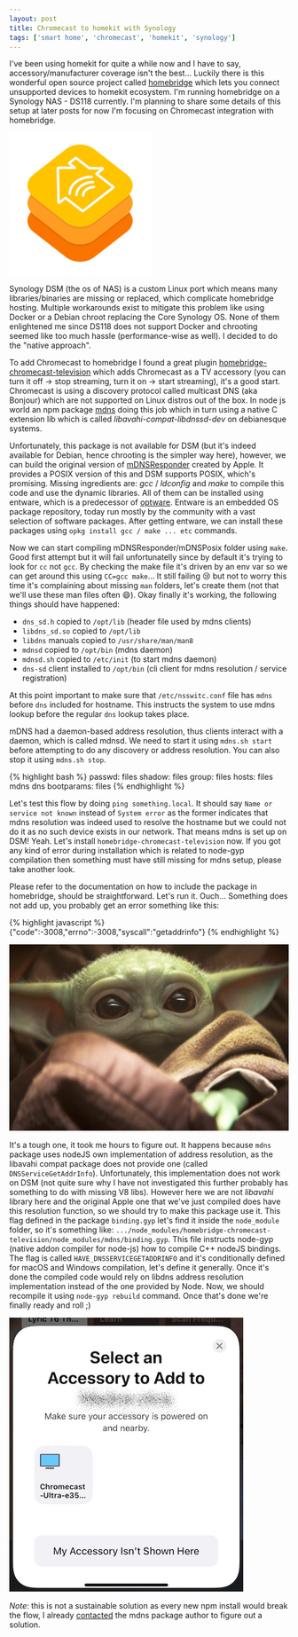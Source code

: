 ```yaml
---
layout: post
title: Chromecast to homekit with Synology
tags: ['smart home', 'chromecast', 'homekit', 'synology']
---
```


I've been using homekit for quite a while now and I have to say, accessory/manufacturer coverage isn't the best... Luckily there is this wonderful open source project called [homebridge](https://homebridge.io/) which lets you connect unsupported devices to homekit ecosystem. I'm running homebridge on a Synology NAS - DS118 currently. I'm planning to share some details of this setup at later posts for now I'm focusing on Chromecast integration with homebridge.

![homekit](/assets/images/hb-chromecast/homekit-logo.png)

Synology DSM (the os of NAS) is a custom Linux port which means many libraries/binaries are missing or replaced, which complicate homebridge hosting. Multiple workarounds exist to mitigate this problem like using Docker or a Debian chroot replacing the Core Synology OS. None of them enlightened me since DS118 does not support Docker and chrooting seemed like too much hassle (performance-wise as well). I decided to do the "native approach".

To add Chromecast to homebridge I found a great plugin [homebridge-chromecast-television](https://www.npmjs.com/package/homebridge-chromecast-television) which adds Chromecast as a TV accessory (you can turn it off -> stop streaming, turn it on -> start streaming), it's a good start. Chromecast is using a discovery protocol called multicast DNS (aka Bonjour) which are not supported on Linux distros out of the box. In node js world an npm package [mdns](https://www.npmjs.com/package/mdns) doing this job which in turn using a native C extension lib which is called *libavahi-compat-libdnssd-dev* on debianesque systems.

Unfortunately, this package is not available for DSM (but it's indeed available for Debian, hence chrooting is the simpler way here), however, we can build the original version of [mDNSResponder](https://opensource.apple.com/tarballs/mDNSResponder/) created by Apple. It provides a POSIX version of this and DSM supports POSIX, which's promising. Missing ingredients are: *gcc* / *ldconfig* and *make* to compile this code and use the dynamic libraries. All of them can be installed using entware, which is a predecessor of [optware](https://en.wikipedia.org/wiki/Optware). Entware is an embedded OS package repository, today run mostly by the community with a vast selection of software packages. After getting entware, we can install these packages using `opkg install gcc / make ... etc` commands.

Now we can start compiling mDNSResponder/mDNSPosix folder using `make`. Good first attempt but it will fail unfortunatelly since by default it's trying to look for `cc` not `gcc`. By checking the make file it's driven by an env var so we can get around this using `CC=gcc make`... It still failing :cry: but not to worry this time it's complaining about missing `man` folders, let's create them (not that we'll use these man files often :smile:). Okay finally it's working, the following things should have happened:

* `dns_sd.h` copied to `/opt/lib` (header file used by mdns clients)
* `libdns_sd.so` copied to `/opt/lib`
* `libdns` manuals copied to `/usr/share/man/man8`
* `mdnsd` copied to `/opt/bin` (mdns daemon)
* `mdnsd.sh` copied to `/etc/init` (to start mdns daemon)
* `dns-sd` client installed to `/opt/bin` (cli client for mdns resolution / service registration)

At this point important to make sure that `/etc/nsswitc.conf` file has `mdns` before `dns` included for hostname. This instructs the system to use mdns lookup before the regular `dns` lookup takes place.

mDNS had a daemon-based address resolution, thus clients interact with a daemon, which is called mdnsd. We need to start it using `mdns.sh start` before attempting to do any discovery or address resolution. You can also stop it using `mdns.sh stop`.

{% highlight bash %}
passwd:     files
shadow:     files
group:      files
hosts:      files mdns dns
bootparams: files
{% endhighlight %}

Let's test this flow by doing `ping something.local`. It should say `Name or service not known` instead of `System error` as the former indicates that mdns resolution was indeed used to resolve the hostname but we could not do it as no such device exists in our network. That means mdns is set up on DSM! Yeah. Let's install `homebridge-chromecast-television` now. If you got any kind of error during installation which is related to node-gyp compilation then something must have still missing for mdns setup, please take another look.

Please refer to the documentation on how to include the package in homebridge, should be straightforward. Let's run it. Ouch... Something does not add up, you probably get an error something like this:

{% highlight javascript %}
{"code":-3008,"errno":-3008,"syscall":"getaddrinfo"}
{% endhighlight %}

![yoda](/assets/images/hb-chromecast/sad-yoda.jpg)

It's a tough one, it took me hours to figure out. It happens because `mdns` package uses nodeJS own implementation of address resolution, as the libavahi compat package does not provide one (called `DNSServiceGetAddrInfo`). Unfortunately, this implementation does not work on DSM (not quite sure why I have not investigated this further probably has something to do with missing V8 libs). However here we are not *libavahi* library here and the original Apple one that we've just compiled does have this resolution function, so we should try to make this package use it. This flag defined in the package `binding.gyp` let's find it inside the `node_module` folder, so it's something like: `.../node_modules/homebridge-chromecast-television/node_modules/mdns/binding.gyp`. This file instructs node-gyp (native addon compiler for node-js) how to compile C++ nodeJS bindings. The flag is called `HAVE_DNSSERVICEGETADDRINFO` and it's conditionally defined for macOS and Windows compilation, let's define it generally. Once it's done the compiled code would rely on libdns address resolution implementation instead of the one provided by Node. Now, we should recompile it using `node-gyp rebuild` command. Once that's done we're finally ready and roll ;)

![chromecast-homekit](/assets/images/hb-chromecast/chromecast.jpg)

_Note_: this is not a sustainable solution as every new npm install would break the flow, I already [contacted](https://github.com/agnat/node_mdns/issues/250) the mdns package author to figure out a solution.
